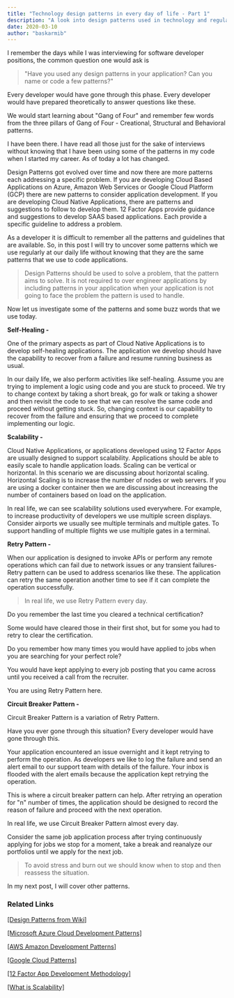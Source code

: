 ```yaml
---
title: "Technology design patterns in every day of life - Part 1"
description: "A look into design patterns used in technology and regular daily life"
date: 2020-03-10
author: "baskarmib"
---
```


I remember the days while I was interviewing for software developer positions, the common question one would ask is

> "Have you used any design patterns in your application? Can you name or code a few patterns?"

Every developer would have gone through this phase. Every developer would have prepared theoretically to answer questions like these. 

We would start learning about "Gang of Four" and remember few words from the three pillars of Gang of Four - Creational, Structural and Behavioral patterns.

I have been there. I have read all those just for the sake of interviews without knowing that I have been using some of the patterns in my code when I started my career. As of today a lot has changed.

Design Patterns got evolved over time and now there are more patterns each addressing a specific problem. If you are developing Cloud Based Applications on Azure, Amazon Web Services or Google Cloud Platform (GCP) there are new patterns to consider application development. 
If you are developing Cloud Native Applications, there are patterns and suggestions to follow to develop them. 12 Factor Apps provide guidance and suggestions to develop SAAS based applications. 
Each provide a specific guideline to address a problem.

As a developer it is difficult to remember all the patterns and guidelines that are available. So, in this post I will try to uncover some patterns which we use regularly at our daily life without knowing that they are the same patterns that we use to code applications.

> Design Patterns should be used to solve a problem, that the pattern aims to solve. It is not required to over engineer applications by including patterns in your application when your application is not going to face the problem the pattern is used to handle.

Now let us investigate some of the patterns and some buzz words that we use today.

**Self-Healing -**

One of the primary aspects as part of Cloud Native Applications is to develop self-healing applications. The application we develop should have the capability to recover from a failure and resume running business as usual.

In our daily life, we also perform activities like self-healing. Assume you are trying to implement a logic using code and you are stuck to proceed. We try to change context by taking a short break, go for walk or taking a shower and then revisit the code to see that we can resolve the same code and proceed without getting stuck. So, changing context is our capability to recover from the failure and ensuring that we proceed to complete implementing our logic.

**Scalability -**

Cloud Native Applications, or applications developed using 12 Factor Apps are usually designed to support scalability. Applications should be able to easily scale to handle application loads. Scaling can be vertical or horizontal. In this scenario we are discussing about horizontal scaling. Horizontal Scaling is to increase the number of nodes or web servers. If you are using a docker container then we are discussing about increasing the number of containers based on load on the application.

In real life, we can see scalability solutions used everywhere. For example, to increase productivity of developers we use multiple screen displays. Consider airports we usually see multiple terminals and multiple gates. To support handling of multiple flights we use multiple gates in a terminal.

**Retry Pattern -**

When our application is designed to invoke APIs or perform any remote operations which can fail due to network issues or any transient failures- Retry pattern can be used to address scenarios like these. The application can retry the same operation another time to see if it can complete the operation successfully.

> In real life, we use Retry Pattern every day.

Do you remember the last time you cleared a technical certification?

Some would have cleared those in their first shot, but for some you had to retry to clear the certification.

Do you remember how many times you would have applied to jobs when you are searching for your perfect role?

You would have kept applying to every job posting that you came across until you received a call from the recruiter.

You are using Retry Pattern here.

**Circuit Breaker Pattern -**

Circuit Breaker Pattern is a variation of Retry Pattern.

Have you ever gone through this situation? Every developer would have gone through this.

Your application encountered an issue overnight and it kept retrying to perform the operation. As developers we like to log the failure and send an alert email to our support team with details of the failure. Your inbox is flooded with the alert emails because the application kept retrying the operation.

This is where a circuit breaker pattern can help. After retrying an operation for "n" number of times, the application should be designed to record the reason of failure and proceed with the next operation.

In real life, we use Circuit Breaker Pattern almost every day.

Consider the same job application process after trying continuously applying for jobs we stop for a moment, take a break and reanalyze our portfolios until we apply for the next job.

> To avoid stress and burn out we should know when to stop and then reassess the situation.

In my next post, I will cover other patterns. 

### Related Links

<div class="notification is-info">
<p>
<a href="https://en.wikipedia.org/wiki/Design_Patterns" target="_blank" rel="noopener noreferrer">[Design Patterns from Wiki]</a>
</p>
<p>
<a href="https://docs.microsoft.com/en-us/azure/architecture/patterns/" target="_blank" rel="noopener noreferrer">[Microsoft Azure Cloud Development Patterns]</a>
</p>
<p>
<a href="https://aws.amazon.com/architecture/?solutions-all.sort-by=item.additionalFields.sortDate&solutions-all.sort-order=desc&whitepapers-main.sort-by=item.additionalFields.sortDate&whitepapers-main.sort-order=desc&reference-architecture.sort-by=item.additionalFields.sortDate&reference-architecture.sort-order=desc" target="_blank" rel="noopener noreferrer">[AWS Amazon Development Patterns]</a>
</p>
<p>
<a href="https://cloud.google.com/solutions/scalable-and-resilient-apps" target="_blank" rel="noopener noreferrer">[Google Cloud Patterns]</a>
</p>
<p>
<a href="https://12factor.net/" target="_blank" rel="noopener noreferrer">[12 Factor App Development Methodology]</a>
</p>
<p>
<a href="https://en.wikipedia.org/wiki/Scalability" target="_blank" rel="noopener noreferrer">[What is Scalability]</a>
</p>
</div>